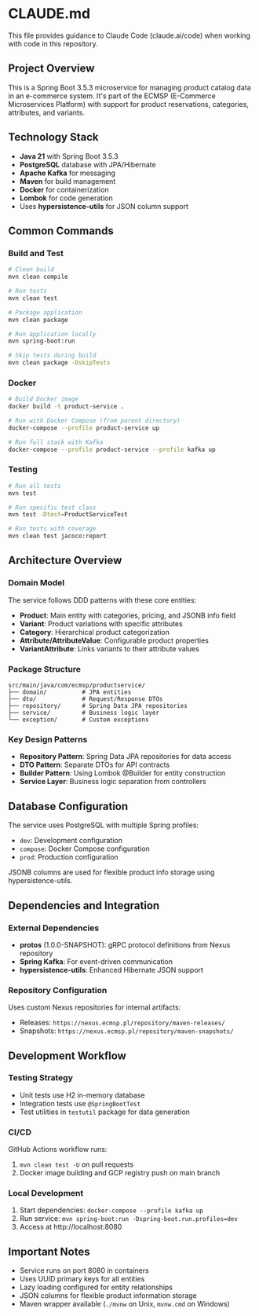 # CLAUDE.md

This file provides guidance to Claude Code (claude.ai/code) when working with code in this repository.

## Project Overview

This is a Spring Boot 3.5.3 microservice for managing product catalog data in an e-commerce system. It's part of the ECMSP (E-Commerce Microservices Platform) with support for product reservations, categories, attributes, and variants.

## Technology Stack

- **Java 21** with Spring Boot 3.5.3
- **PostgreSQL** database with JPA/Hibernate
- **Apache Kafka** for messaging
- **Maven** for build management
- **Docker** for containerization
- **Lombok** for code generation
- Uses **hypersistence-utils** for JSON column support

## Common Commands

### Build and Test
```bash
# Clean build
mvn clean compile

# Run tests
mvn clean test

# Package application
mvn clean package

# Run application locally
mvn spring-boot:run

# Skip tests during build
mvn clean package -DskipTests
```

### Docker
```bash
# Build Docker image
docker build -t product-service .

# Run with Docker Compose (from parent directory)
docker-compose --profile product-service up

# Run full stack with Kafka
docker-compose --profile product-service --profile kafka up
```

### Testing
```bash
# Run all tests
mvn test

# Run specific test class
mvn test -Dtest=ProductServiceTest

# Run tests with coverage
mvn clean test jacoco:report
```

## Architecture Overview

### Domain Model
The service follows DDD patterns with these core entities:
- **Product**: Main entity with categories, pricing, and JSONB info field
- **Variant**: Product variations with specific attributes
- **Category**: Hierarchical product categorization
- **Attribute/AttributeValue**: Configurable product properties
- **VariantAttribute**: Links variants to their attribute values

### Package Structure
```
src/main/java/com/ecmsp/productservice/
├── domain/          # JPA entities
├── dto/             # Request/Response DTOs
├── repository/      # Spring Data JPA repositories
├── service/         # Business logic layer
└── exception/       # Custom exceptions
```

### Key Design Patterns
- **Repository Pattern**: Spring Data JPA repositories for data access
- **DTO Pattern**: Separate DTOs for API contracts
- **Builder Pattern**: Using Lombok @Builder for entity construction
- **Service Layer**: Business logic separation from controllers

## Database Configuration

The service uses PostgreSQL with multiple Spring profiles:
- `dev`: Development configuration
- `compose`: Docker Compose configuration
- `prod`: Production configuration

JSONB columns are used for flexible product info storage using hypersistence-utils.

## Dependencies and Integration

### External Dependencies
- **protos** (1.0.0-SNAPSHOT): gRPC protocol definitions from Nexus repository
- **Spring Kafka**: For event-driven communication
- **hypersistence-utils**: Enhanced Hibernate JSON support

### Repository Configuration
Uses custom Nexus repositories for internal artifacts:
- Releases: `https://nexus.ecmsp.pl/repository/maven-releases/`
- Snapshots: `https://nexus.ecmsp.pl/repository/maven-snapshots/`

## Development Workflow

### Testing Strategy
- Unit tests use H2 in-memory database
- Integration tests use `@SpringBootTest`
- Test utilities in `testutil` package for data generation

### CI/CD
GitHub Actions workflow runs:
1. `mvn clean test -U` on pull requests
2. Docker image building and GCP registry push on main branch

### Local Development
1. Start dependencies: `docker-compose --profile kafka up`
2. Run service: `mvn spring-boot:run -Dspring-boot.run.profiles=dev`
3. Access at http://localhost:8080

## Important Notes

- Service runs on port 8080 in containers
- Uses UUID primary keys for all entities
- Lazy loading configured for entity relationships
- JSON columns for flexible product information storage
- Maven wrapper available (`./mvnw` on Unix, `mvnw.cmd` on Windows)